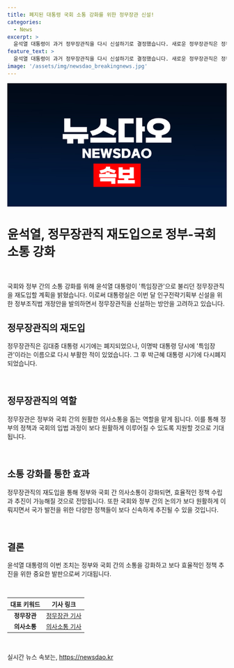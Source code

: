 ```yaml
---
title: 폐지된 대통령 국회 소통 강화를 위한 정무장관 신설!
categories:
  - News
excerpt: >
  윤석열 대통령이 과거 정무장관직을 다시 신설하기로 결정했습니다. 새로운 정무장관직은 정부와 국회 간의 소통을 강화하기 위한 취지로 마련될 예정이며, 이는 인구전략기획부 신설을 위한 정부조직법 개정안에 포함될 것으로 보입니다. 이는 김대중 대통령 시절에 폐지된 후 이명박 대통령때 특임장관으로 부활하다가 박근혜 대통령 취임 이후 다시 폐지된 바 있는 정무장관직입니다.
feature_text: >
  윤석열 대통령이 과거 정무장관직을 다시 신설하기로 결정했습니다. 새로운 정무장관직은 정부와 국회 간의 소통을 강화하기 위한 취지로 마련될 예정이며, 이는 인구전략기획부 신설을 위한 정부조직법 개정안에 포함될 것으로 보입니다. 이는 김대중 대통령 시절에 폐지된 후 이명박 대통령때 특임장관으로 부활하다가 박근혜 대통령 취임 이후 다시 폐지된 바 있는 정무장관직입니다.
image: '/assets/img/newsdao_breakingnews.jpg'
---
```


<p><img src="/assets/img/newsdao_breakingnews.jpg" alt="implanttips 속보" /></p>

<h1>윤석열, 정무장관직 재도입으로 정부-국회 소통 강화</h1>

<p data-ke-size="size16">&nbsp;</p>

<p>국회와 정부 간의 소통 강화를 위해 윤석열 대통령이 '특임장관'으로 불리던 정무장관직을 재도입할 계획을 밝혔습니다. 이로써 대통령실은 이번 달 인구전략기획부 신설을 위한 정부조직법 개정안을 발의하면서 정무장관직을 신설하는 방안을 고려하고 있습니다.</p>

<h2>정무장관직의 재도입</h2>

<p>정무장관직은 김대중 대통령 시기에는 폐지되었으나, 이명박 대통령 당시에 '특임장관'이라는 이름으로 다시 부활한 적이 있었습니다. 그 후 박근혜 대통령 시기에 다시폐지되었습니다.</p>

<p data-ke-size="size16">&nbsp;</p>

<h2>정무장관직의 역할</h2>

<p>정무장관은 정부와 국회 간의 원활한 의사소통을 돕는 역할을 맡게 됩니다. 이를 통해 정부의 정책과 국회의 입법 과정이 보다 원활하게 이루어질 수 있도록 지원할 것으로 기대됩니다.</p>

<p data-ke-size="size16">&nbsp;</p>

<h2>소통 강화를 통한 효과</h2>

<p>정무장관직의 재도입을 통해 정부와 국회 간 의사소통이 강화되면, 효율적인 정책 수립과 추진이 가능해질 것으로 전망됩니다. 또한 국회와 정부 간의 논의가 보다 원활하게 이뤄지면서 국가 발전을 위한 다양한 정책들이 보다 신속하게 추진될 수 있을 것입니다.</p>

<p data-ke-size="size16">&nbsp;</p>

<h2>결론</h2>

<p>윤석열 대통령의 이번 조치는 정부와 국회 간의 소통을 강화하고 보다 효율적인 정책 추진을 위한 중요한 발판으로써 기대됩니다.</p>

<p data-ke-size="size16">&nbsp;</p>

<table>
<thead>
    <tr>
        <th>대표 키워드</th>
        <th>기사 링크</th>
    </tr>
</thead>
<tbody>
    <tr>
        <td style="text-align: center; height: 17px;"><b>정무장관</b></td>
        <td style="text-align: center; height: 17px;"><a href="https://www.examplelink.com/정무장관">정무장관 기사</a></td>
    </tr>
    <tr>
        <td style="text-align: center; height: 17px;"><b>의사소통</b></td>
        <td style="text-align: center; height: 17px;"><a href="https://www.examplelink.com/의사소통">의사소통 기사</a></td>
    </tr>
</tbody>
</table>

<p data-ke-size="size16">&nbsp;</p>
실시간 뉴스 속보는, <a href="https://newsdao.kr" rel="dofollow">https://newsdao.kr</a>


